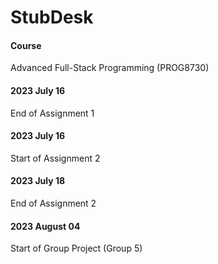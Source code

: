 # StubDesk

#### Course

Advanced Full-Stack Programming (PROG8730)

#### 2023 July 16

End of Assignment 1

#### 2023 July 16

Start of Assignment 2

#### 2023 July 18

End of Assignment 2

#### 2023 August 04

Start of Group Project (Group 5)
